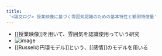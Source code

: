 ```yaml
---
title:
 '<論文ログ> 授業映像に基づく雰囲気認識のための基本特性と観測特徴量'
---
```


- [[授業映像]]を用いて、雰囲気を認識使用っていう研究
- ![image](https://gyazo.com/504614a04099ea3a973b53485b00c507/thumb/1000)
- [[Russelの円環モデル]]という、[[感情]]のモデルを用いる



